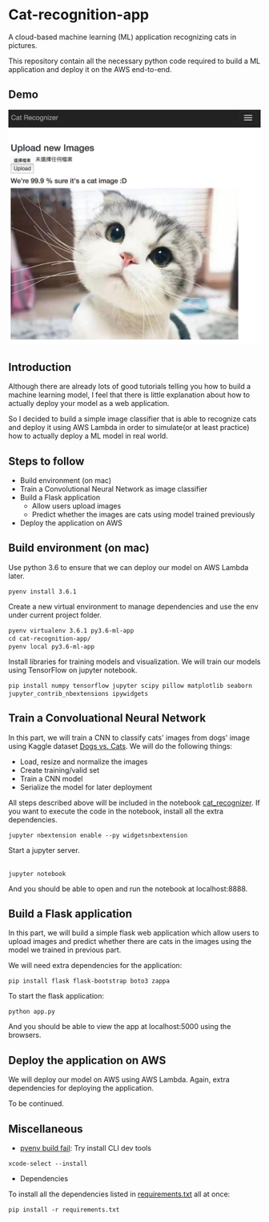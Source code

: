 # Cat-recognition-app
A cloud-based machine learning (ML) application recognizing cats in pictures.

This repository contain all the necessary python code required to build a ML application
and deploy it on the AWS end-to-end.

## Demo


![Cover](images/cover.png)


## Introduction
Although there are already lots of good tutorials telling you how to build a machine learning model, 
I feel that there is little explanation about how to actually deploy your model as a web application.


So I decided to build a simple image classifier
that is able to recognize cats and deploy it using AWS Lambda in order to simulate(or at least practice) 
how to actually deploy a ML model in real world.
 
 

## Steps to follow
- Build environment (on mac)
- Train a Convolutional Neural Network as image classifier
- Build a Flask application
    * Allow users upload images
    * Predict whether the images are cats using model trained previously 
- Deploy the application on AWS 




## Build environment (on mac)
Use python 3.6 to ensure that we can deploy our model on AWS Lambda later.
```commandline
pyenv install 3.6.1
```

Create a new virtual environment to manage dependencies 
and use the env under current project folder.
```commandline
pyenv virtualenv 3.6.1 py3.6-ml-app
cd cat-recognition-app/
pyenv local py3.6-ml-app
```

Install libraries for training models and visualization.
We will train our models using TensorFlow on jupyter notebook.
```commandline
pip install numpy tensorflow jupyter scipy pillow matplotlib seaborn jupyter_contrib_nbextensions ipywidgets
```



## Train a Convoluational Neural Network

In this part, we will train a CNN to classify cats' images from dogs' image
using Kaggle dataset [Dogs vs. Cats](https://www.kaggle.com/c/dogs-vs-cats/data). We will do the following things:
- Load, resize and normalize the images
- Create training/valid set
- Train a CNN model
- Serialize the model for later deployment

All steps described above will be included in the notebook [cat_recognizer](cat_recognizer.ipynb). 
If you want to execute the code in the notebook, install all the extra dependencies.

```commandline
jupyter nbextension enable --py widgetsnbextension
```

Start a jupyter server. 

```commandline

jupyter notebook
```

And you should be able to open and run the notebook at localhost:8888.

## Build a Flask application

In this part, we will build a simple flask web application which allow users
to upload images and predict whether there are cats in the images using the
model we trained in previous part.

We will need extra dependencies for the application:
```commandline
pip install flask flask-bootstrap boto3 zappa 
```

To start the flask application:

```commandline
python app.py
```

And you should be able to view the app at localhost:5000 using the browsers.





## Deploy the application on AWS 

We will deploy our model on AWS using AWS Lambda. 
Again, extra dependencies for deploying the application. 

To be continued.


## Miscellaneous
- [pyenv build fail](https://github.com/pyenv/pyenv/issues/655): Try install CLI dev tools
```commandline
xcode-select --install
```

- Dependencies 

To install all the dependencies listed in [requirements.txt](requirements.txt) 
all at once:

```commandline
pip install -r requirements.txt
```






